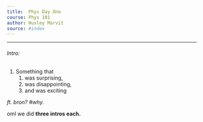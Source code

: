```yaml
---
title:  Phys Day One
course: Phys 101
author: Huxley Marvit
source: #index
---
```


---


###### Intro: 
1. Something that 
	1. was surprising, 
	2. was disappointing, 
	4. and was exciting

*ft. bron? #why.*


oml we did **three intros each.**








